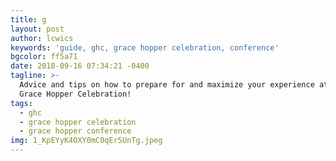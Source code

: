 ```yaml
---
title: g
layout: post
author: lcwics
keywords: 'guide, ghc, grace hopper celebration, conference'
bgcolor: ff5a71
date: 2018-09-16 07:34:21 -0400
tagline: >-
  Advice and tips on how to prepare for and maximize your experience at the
  Grace Hopper Celebration!
tags:
  - ghc
  - grace hopper celebration
  - grace hopper conference
img: 1_KpEYyK4OXY0mC0qEr5UnTg.jpeg
---
```

